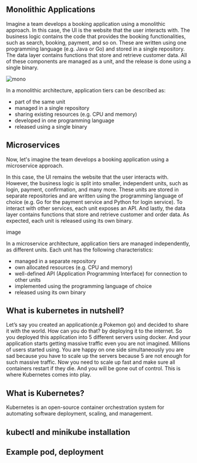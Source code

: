 ## Monolithic Applications

Imagine a team develops a booking application using a monolithic approach. In this case, the UI is the website that the user interacts with. The business logic contains the code that provides the booking functionalities, such as search, booking, payment, and so on. These are written using one programming language (e.g. Java or Go) and stored in a single repository. The data layer contains functions that store and retrieve customer data. All of these components are managed as a unit, and the release is done using a single binary.


![mono](https://user-images.githubusercontent.com/75531528/157446111-70946705-a5a7-40a7-ac3f-b5d068ea0773.png)

In a monolithic architecture, application tiers can be described as:

- part of the same unit
- managed in a single repository
- sharing existing resources (e.g. CPU and memory)
- developed in one programming language
- released using a single binary

## Microservices

Now, let's imagine the team develops a booking application using a microservice approach.

In this case, the UI remains the website that the user interacts with. However, the business logic is split into smaller, independent units, such as login, payment, confirmation, and many more. These units are stored in separate repositories and are written using the programming language of choice (e.g. Go for the payment service and Python for login service). To interact with other services, each unit exposes an API. And lastly, the data layer contains functions that store and retrieve customer and order data. As expected, each unit is released using its own binary.

image

In a microservice architecture, application tiers are managed independently, as different units. Each unit has the following characteristics:

- managed in a separate repository
- own allocated resources (e.g. CPU and memory)
- well-defined API (Application Programming Interface) for connection to other units
- implemented using the programming language of choice
- released using its own binary




## What is kubernetes in nutshell?

Let’s say you created an application(e.g Pokemon go) and decided to share it with the world. How can you do that? by deploying it to the internet. So you deployed this application into 5 different servers using docker. And your application starts getting massive traffic even you are not imagined. Millions of users started using. You are happy on one side simultaneously you are sad because you have to scale up the servers because 5 are not enough for such massive traffic. Now you need to scale up fast and make sure all containers restart if they die. And you will be gone out of control.
This is where Kubernetes comes into play.

## What is Kubernetes?

Kubernetes is an open-source container orchestration system for automating software deployment, scaling, and management.

## kubectl and minikube installation

## Example pod, deployment


